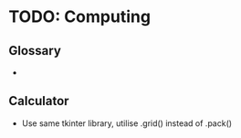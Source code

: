 # TODO: Computing

## Glossary
-

## Calculator

- Use same tkinter library, utilise .grid() instead of .pack()
